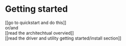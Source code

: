 # Getting started

[[go to quickstart and do this]]  
or/and  
[[read the architechtual overvied]]  
[[read the driver and utility getting started/install section]]

